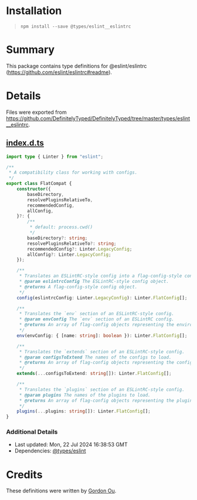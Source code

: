 # Installation
> `npm install --save @types/eslint__eslintrc`

# Summary
This package contains type definitions for @eslint/eslintrc (https://github.com/eslint/eslintrc#readme).

# Details
Files were exported from https://github.com/DefinitelyTyped/DefinitelyTyped/tree/master/types/eslint__eslintrc.
## [index.d.ts](https://github.com/DefinitelyTyped/DefinitelyTyped/tree/master/types/eslint__eslintrc/index.d.ts)
````ts
import type { Linter } from "eslint";

/**
 * A compatibility class for working with configs.
 */
export class FlatCompat {
    constructor({
        baseDirectory,
        resolvePluginsRelativeTo,
        recommendedConfig,
        allConfig,
    }?: {
        /**
         * default: process.cwd()
         */
        baseDirectory?: string;
        resolvePluginsRelativeTo?: string;
        recommendedConfig?: Linter.LegacyConfig;
        allConfig?: Linter.LegacyConfig;
    });

    /**
     * Translates an ESLintRC-style config into a flag-config-style config.
     * @param eslintrcConfig The ESLintRC-style config object.
     * @returns A flag-config-style config object.
     */
    config(eslintrcConfig: Linter.LegacyConfig): Linter.FlatConfig[];

    /**
     * Translates the `env` section of an ESLintRC-style config.
     * @param envConfig The `env` section of an ESLintRC config.
     * @returns An array of flag-config objects representing the environments.
     */
    env(envConfig: { [name: string]: boolean }): Linter.FlatConfig[];

    /**
     * Translates the `extends` section of an ESLintRC-style config.
     * @param configsToExtend The names of the configs to load.
     * @returns An array of flag-config objects representing the config.
     */
    extends(...configsToExtend: string[]): Linter.FlatConfig[];

    /**
     * Translates the `plugins` section of an ESLintRC-style config.
     * @param plugins The names of the plugins to load.
     * @returns An array of flag-config objects representing the plugins.
     */
    plugins(...plugins: string[]): Linter.FlatConfig[];
}

````

### Additional Details
 * Last updated: Mon, 22 Jul 2024 16:38:53 GMT
 * Dependencies: [@types/eslint](https://npmjs.com/package/@types/eslint)

# Credits
These definitions were written by [Gordon Ou](https://github.com/gdlol).
